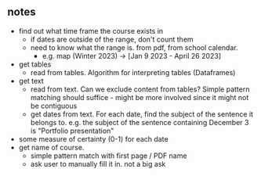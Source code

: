 ## notes

- find out what time frame the course exists in
  - if dates are outside of the range, don't count them
  - need to know what the range is. from pdf, from school calendar.
    - e.g. map (Winter 2023) -> [Jan 9 2023 - April 26 2023]
- get tables
  - read from tables. Algorithm for interpreting tables (Dataframes)
- get text
  - read from text. Can we exclude content from tables? Simple pattern matching should suffice - might be more involved since it might not be contiguous
  - get dates from text. For each date, find the subject of the sentence it belongs to. e.g. the subject of the sentence containing December 3 is "Portfolio presentation"
- some measure of certainty (0-1) for each date
- get name of course.
  - simple pattern match with first page / PDF name
  - ask user to manually fill it in. not a big ask
